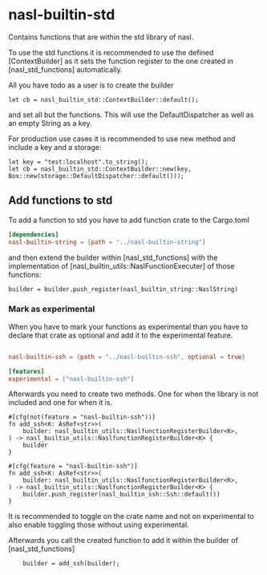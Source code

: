 # nasl-builtin-std

Contains functions that are within the std library of nasl.

To use the std functions it is recommended to use the defined [ContextBuilder] as it sets the function register to the one created in [nasl_std_functions] automatically.

All you have todo as a user is to create the builder

```
let cb = nasl_builtin_std::ContextBuilder::default();
```

and set all but the functions. This will use the DefaultDispatcher as well as an empty String as a key.

For production use cases it is recommended to use new method and include a key and a storage:

```
let key = "test:localhost".to_string();
let cb = nasl_builtin_std::ContextBuilder::new(key, Box::new(storage::DefaultDispatcher::default()));
```

## Add functions to std

To add a function to std you have to add function crate to the Cargo.toml

```toml
[dependencies]
nasl-builtin-string = {path = "../nasl-builtin-string"}
```

and then extend the builder within [nasl_std_functions] with the implementation of [nasl_builtin_utils::NaslFunctionExecuter] of those functions:

```text
builder = builder.push_register(nasl_builtin_string::NaslString)
```

### Mark as experimental

When you have to mark your functions as experimental than you have to declare that crate as optional and add it to the experimental feature.


```toml

nasl-builtin-ssh = {path = "../nasl-builtin-ssh", optional = true}

[features]
experimental = ["nasl-builtin-ssh"]
```

Afterwards you need to create two methods. One for when the library is not included and one for when it is.

```
#[cfg(not(feature = "nasl-builtin-ssh"))]
fn add_ssh<K: AsRef<str>>(
    builder: nasl_builtin_utils::NaslfunctionRegisterBuilder<K>,
) -> nasl_builtin_utils::NaslfunctionRegisterBuilder<K> {
    builder
}

#[cfg(feature = "nasl-builtin-ssh")]
fn add_ssh<K: AsRef<str>>(
    builder: nasl_builtin_utils::NaslfunctionRegisterBuilder<K>,
) -> nasl_builtin_utils::NaslfunctionRegisterBuilder<K> {
    builder.push_register(nasl_builtin_ssh::Ssh::default())
}

```

It is recommended to toggle on the crate name and not on experimental to also enable toggling those without using experimental.


Afterwards you call the created function to add it within the builder of [nasl_std_functions]


```text
    builder = add_ssh(builder);
```
